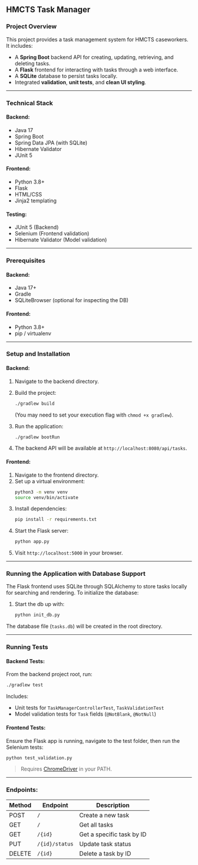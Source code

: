 ## HMCTS Task Manager

### Project Overview

This project provides a task management system for HMCTS caseworkers. It includes:

- A **Spring Boot** backend API for creating, updating, retrieving, and deleting tasks.
- A **Flask** frontend for interacting with tasks through a web interface.
- A **SQLite** database to persist tasks locally.
- Integrated **validation**, **unit tests**, and **clean UI styling**.

---

### Technical Stack

#### Backend:

- Java 17
- Spring Boot
- Spring Data JPA (with SQLite)
- Hibernate Validator
- JUnit 5

#### Frontend:

- Python 3.8+
- Flask
- HTML/CSS
- Jinja2 templating

#### Testing:

- JUnit 5 (Backend)
- Selenium (Frontend validation)
- Hibernate Validator (Model validation)

---

### Prerequisites

#### Backend:

- Java 17+
- Gradle
- SQLiteBrowser (optional for inspecting the DB)

#### Frontend:

- Python 3.8+
- pip / virtualenv

---

### Setup and Installation

#### Backend:

1. Navigate to the backend directory.
2. Build the project:
   ```bash
   ./gradlew build
   ```
   (You may need to set your execution flag with  `chmod +x gradlew`).


3. Run the application:
   ```bash
   ./gradlew bootRun
   ```
4. The backend API will be available at `http://localhost:8080/api/tasks`.

#### Frontend:

1. Navigate to the frontend directory.
2. Set up a virtual environment:
   ```bash
   python3 -m venv venv
   source venv/bin/activate
   ```
3. Install dependencies:
   ```bash
   pip install -r requirements.txt
   ```
4. Start the Flask server:
   ```bash
   python app.py
   ```
5. Visit `http://localhost:5000` in your browser.

---

### Running the Application with Database Support

The Flask frontend uses SQLite through SQLAlchemy to store tasks locally for searching and rendering.
To initialize the database:

1. Start the db up with:

   ```bash
   python init_db.py
   ```

The database file (`tasks.db`) will be created in the root directory.

---

### Running Tests

#### Backend Tests:

From the backend project root, run:

```bash
./gradlew test
```

Includes:

- Unit tests for `TaskManagerControllerTest`, `TaskValidationTest`
- Model validation tests for `Task` fields (`@NotBlank`, `@NotNull`)

#### Frontend Tests:

Ensure the Flask app is running, navigate to the test folder, then run the Selenium tests:

```bash
python test_validation.py
```

> Requires [ChromeDriver](https://chromedriver.chromium.org/downloads) in your PATH.

---

### Endpoints:

| Method | Endpoint       | Description               |
| ------ | -------------- | ------------------------- |
| POST   | `/`            | Create a new task         |
| GET    | `/`            | Get all tasks             |
| GET    | `/{id}`        | Get a specific task by ID |
| PUT    | `/{id}/status` | Update task status        |
| DELETE | `/{id}`        | Delete a task by ID       |
